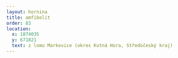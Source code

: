```yaml
---
layout: hornina
title: amfibolit
order: 83
location:
  x: 1074035
  y: 671821
  text: z lomu Markovice (okres Kutná Hora, Středočeský kraj)
---
```


